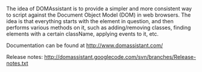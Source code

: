The idea of DOMAssistant is to provide a simpler and more consistent way to script against the Document Object Model (DOM) in web browsers. The idea is that everything starts with the element in question, and then performs various methods on it, such as adding/removing classes, finding elements with a certain className, applying events to it, etc.

Documentation can be found at http://www.domassistant.com/

Release notes: http://domassistant.googlecode.com/svn/branches/Release-notes.txt